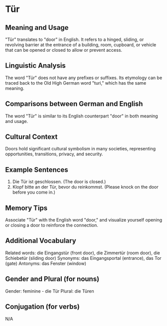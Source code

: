 # Tür
## Meaning and Usage
"Tür" translates to "door" in English. It refers to a hinged, sliding, or revolving barrier at the entrance of a building, room, cupboard, or vehicle that can be opened or closed to allow or prevent access.

## Linguistic Analysis
The word "Tür" does not have any prefixes or suffixes. Its etymology can be traced back to the Old High German word "turi," which has the same meaning.

## Comparisons between German and English
The word "Tür" is similar to its English counterpart "door" in both meaning and usage.

## Cultural Context
Doors hold significant cultural symbolism in many societies, representing opportunities, transitions, privacy, and security.

## Example Sentences
1. Die Tür ist geschlossen. (The door is closed.)
2. Klopf bitte an der Tür, bevor du reinkommst. (Please knock on the door before you come in.)

## Memory Tips
Associate "Tür" with the English word "door," and visualize yourself opening or closing a door to reinforce the connection.

## Additional Vocabulary
Related words: die Eingangstür (front door), die Zimmertür (room door), die Schiebetür (sliding door)
Synonyms: das Eingangsportal (entrance), das Tor (gate)
Antonyms: das Fenster (window)

## Gender and Plural (for nouns)
Gender: feminine - die Tür
Plural: die Türen

## Conjugation (for verbs)
N/A